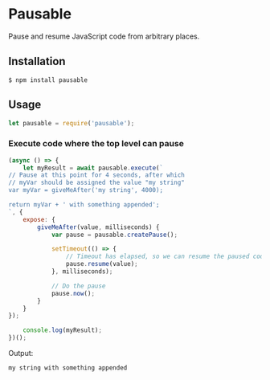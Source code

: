 # Pausable

Pause and resume JavaScript code from arbitrary places.

## Installation

```shell script
$ npm install pausable
```

## Usage

```javascript
let pausable = require('pausable');
```

### Execute code where the top level can pause

```javascript
(async () => {
    let myResult = await pausable.execute(`
// Pause at this point for 4 seconds, after which
// myVar should be assigned the value "my string"
var myVar = giveMeAfter('my string', 4000);

return myVar + ' with something appended';
`, {
    expose: {
        giveMeAfter(value, milliseconds) {
            var pause = pausable.createPause();

            setTimeout(() => {
                // Timeout has elapsed, so we can resume the paused code
                pause.resume(value);
            }, milliseconds);

            // Do the pause
            pause.now();
        }
    }
});

    console.log(myResult);
})();
```

Output:
```
my string with something appended
```
